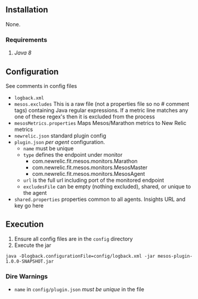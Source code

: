 ## Installation
None.

### Requirements
1. *_Java 8_*

## Configuration
See comments in config files
- `logback.xml`
- `mesos.excludes` This is a raw file (not a properties file so no # comment tags) containing Java regular expressions. If a metric line matches any one of these regex's then it is excluded from the process
- `mesosMetrics.properties` Maps Mesos/Marathon metrics to New Relic metrics
- `newrelic.json` standard plugin config
- `plugin.json` *per agent* configuration. 
  - `name` must be unique
  - `type` defines the endpoint under monitor
    - com.newrelic.fit.mesos.monitors.Marathon
    - com.newrelic.fit.mesos.monitors.MesosMaster
    - com.newrelic.fit.mesos.monitors.MesosAgent
  - `url` is the full url including port of the monitored endpoint
  - `excludesFile` can be empty (nothing excluded), shared, or unique to the agent
- `shared.properties` properties common to all agents. Insights URL and key go here

## Execution
1. Ensure all config files are in the `config` directory
2. Execute the jar
```shell
java -Dlogback.configurationFile=config/logback.xml -jar mesos-plugin-1.0.0-SNAPSHOT.jar
```

### Dire Warnings
- `name` in `config/plugin.json` *must be unique* in the file